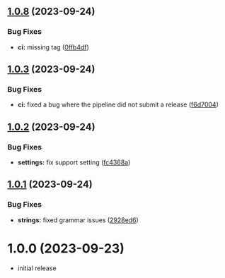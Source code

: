 ## [1.0.8](https://github.com/iOSonntag/obsidian-plugin-treefocus/compare/v1.0.7...v1.0.8) (2023-09-24)


### Bug Fixes

* **ci:** missing tag ([0ffb4df](https://github.com/iOSonntag/obsidian-plugin-treefocus/commit/0ffb4df0be31761616697946730ee37a2e303917))

## [1.0.3](https://github.com/iOSonntag/obsidian-plugin-treefocus/compare/v1.0.2...v1.0.3) (2023-09-24)


### Bug Fixes

* **ci:** fixed a bug where the pipeline did not submit a release ([f6d7004](https://github.com/iOSonntag/obsidian-plugin-treefocus/commit/f6d7004d7acfd003ceb5053d7522f2998ec90e08))

## [1.0.2](https://github.com/iOSonntag/obsidian-plugin-treefocus/compare/v1.0.1...v1.0.2) (2023-09-24)


### Bug Fixes

* **settings:** fix support setting ([fc4368a](https://github.com/iOSonntag/obsidian-plugin-treefocus/commit/fc4368aab5f4669c2d5413e8c919f114f581d2a3))

## [1.0.1](https://github.com/iOSonntag/obsidian-plugin-treefocus/compare/v1.0.0...v1.0.1) (2023-09-24)


### Bug Fixes

* **strings:** fixed grammar issues ([2928ed6](https://github.com/iOSonntag/obsidian-plugin-treefocus/commit/2928ed68ae2a06d545f5e20cce9a4048863cecff))

# 1.0.0 (2023-09-23)

* initial release
